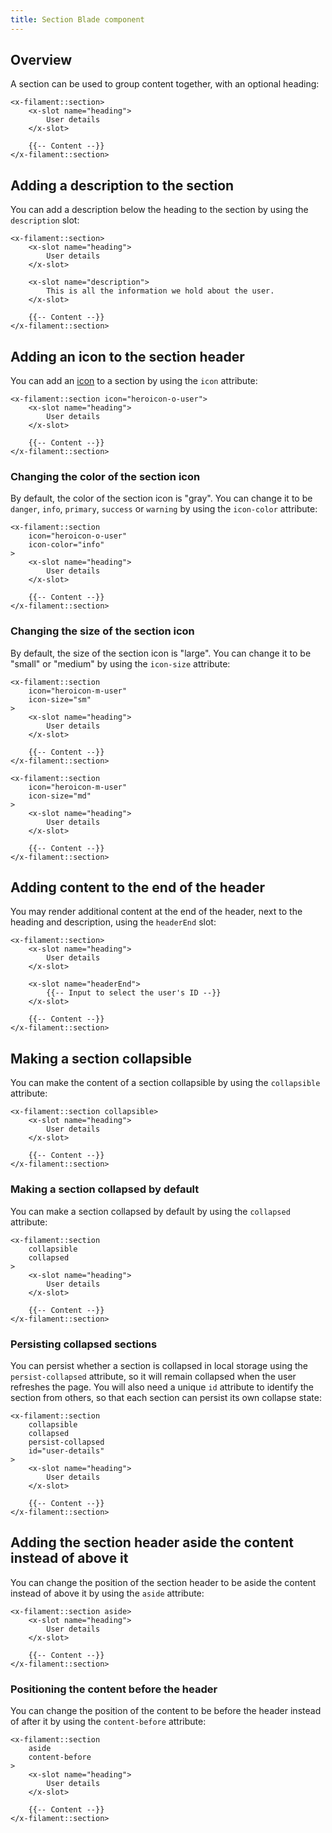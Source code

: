 ```yaml
---
title: Section Blade component
---
```


## Overview

A section can be used to group content together, with an optional heading:

```blade
<x-filament::section>
    <x-slot name="heading">
        User details
    </x-slot>

    {{-- Content --}}
</x-filament::section>
```

## Adding a description to the section

You can add a description below the heading to the section by using the `description` slot:

```blade
<x-filament::section>
    <x-slot name="heading">
        User details
    </x-slot>

    <x-slot name="description">
        This is all the information we hold about the user.
    </x-slot>

    {{-- Content --}}
</x-filament::section>
```

## Adding an icon to the section header

You can add an [icon](../styling/icons) to a section by using the `icon` attribute:

```blade
<x-filament::section icon="heroicon-o-user">
    <x-slot name="heading">
        User details
    </x-slot>

    {{-- Content --}}
</x-filament::section>
```

### Changing the color of the section icon

By default, the color of the section icon is "gray". You can change it to be `danger`, `info`, `primary`, `success` or `warning` by using the `icon-color` attribute:

```blade
<x-filament::section
    icon="heroicon-o-user"
    icon-color="info"
>
    <x-slot name="heading">
        User details
    </x-slot>

    {{-- Content --}}
</x-filament::section>
```

### Changing the size of the section icon

By default, the size of the section icon is "large". You can change it to be "small" or "medium" by using the `icon-size` attribute:

```blade
<x-filament::section
    icon="heroicon-m-user"
    icon-size="sm"
>
    <x-slot name="heading">
        User details
    </x-slot>

    {{-- Content --}}
</x-filament::section>

<x-filament::section
    icon="heroicon-m-user"
    icon-size="md"
>
    <x-slot name="heading">
        User details
    </x-slot>

    {{-- Content --}}
</x-filament::section>
```

## Adding content to the end of the header

You may render additional content at the end of the header, next to the heading and description, using the `headerEnd` slot:

```blade
<x-filament::section>
    <x-slot name="heading">
        User details
    </x-slot>

    <x-slot name="headerEnd">
        {{-- Input to select the user's ID --}}
    </x-slot>

    {{-- Content --}}
</x-filament::section>
```

## Making a section collapsible

You can make the content of a section collapsible by using the `collapsible` attribute:

```blade
<x-filament::section collapsible>
    <x-slot name="heading">
        User details
    </x-slot>

    {{-- Content --}}
</x-filament::section>
```

### Making a section collapsed by default

You can make a section collapsed by default by using the `collapsed` attribute:

```blade
<x-filament::section
    collapsible
    collapsed
>
    <x-slot name="heading">
        User details
    </x-slot>

    {{-- Content --}}
</x-filament::section>
```

### Persisting collapsed sections

You can persist whether a section is collapsed in local storage using the `persist-collapsed` attribute, so it will remain collapsed when the user refreshes the page. You will also need a unique `id` attribute to identify the section from others, so that each section can persist its own collapse state:

```blade
<x-filament::section
    collapsible
    collapsed
    persist-collapsed
    id="user-details"
>
    <x-slot name="heading">
        User details
    </x-slot>

    {{-- Content --}}
</x-filament::section>
```

## Adding the section header aside the content instead of above it

You can change the position of the section header to be aside the content instead of above it by using the `aside` attribute:

```blade
<x-filament::section aside>
    <x-slot name="heading">
        User details
    </x-slot>

    {{-- Content --}}
</x-filament::section>
```

### Positioning the content before the header

You can change the position of the content to be before the header instead of after it by using the `content-before` attribute:

```blade
<x-filament::section
    aside
    content-before
>
    <x-slot name="heading">
        User details
    </x-slot>

    {{-- Content --}}
</x-filament::section>
```
